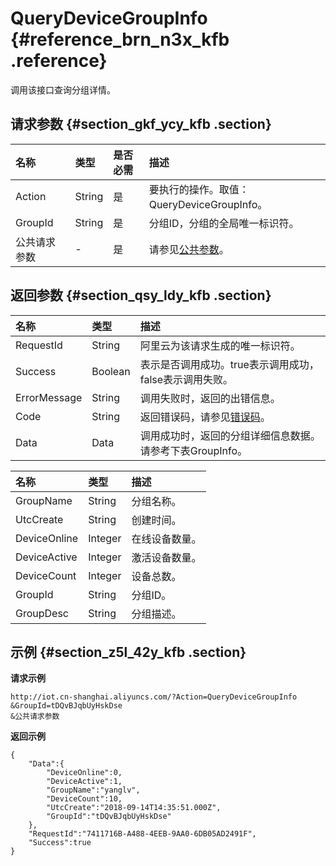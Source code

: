 # QueryDeviceGroupInfo {#reference_brn_n3x_kfb .reference}

调用该接口查询分组详情。

## 请求参数 {#section_gkf_ycy_kfb .section}

|名称|类型|是否必需|描述|
|:-|:-|:---|:-|
|Action|String|是|要执行的操作。取值：QueryDeviceGroupInfo。|
|GroupId|String|是|分组ID，分组的全局唯一标识符。|
|公共请求参数|-|是|请参见[公共参数](intl.zh-CN/云端开发指南/云端API参考/公共参数.md#)。|

## 返回参数 {#section_qsy_ldy_kfb .section}

|名称|类型|描述|
|:-|:-|:-|
|RequestId|String|阿里云为该请求生成的唯一标识符。|
|Success|Boolean|表示是否调用成功。true表示调用成功，false表示调用失败。|
|ErrorMessage|String|调用失败时，返回的出错信息。|
|Code|String|返回错误码，请参见[错误码](intl.zh-CN/云端开发指南/云端API参考/错误码.md#)。|
|Data|Data|调用成功时，返回的分组详细信息数据。请参考下表GroupInfo。|

|名称|类型|描述|
|:-|:-|:-|
|GroupName|String|分组名称。|
|UtcCreate|String|创建时间。|
|DeviceOnline|Integer|在线设备数量。|
|DeviceActive|Integer|激活设备数量。|
|DeviceCount|Integer|设备总数。|
|GroupId|String|分组ID。|
|GroupDesc|String|分组描述。|

## 示例 {#section_z5l_42y_kfb .section}

**请求示例**

```
http://iot.cn-shanghai.aliyuncs.com/?Action=QueryDeviceGroupInfo
&GroupId=tDQvBJqbUyHskDse
&公共请求参数
```

**返回示例**

```
{
    "Data":{
        "DeviceOnline":0,
        "DeviceActive":1,
        "GroupName":"yanglv",
        "DeviceCount":10,
        "UtcCreate":"2018-09-14T14:35:51.000Z",
        "GroupId":"tDQvBJqbUyHskDse"
    },
    "RequestId":"7411716B-A488-4EEB-9AA0-6DB05AD2491F",
    "Success":true
}
```

